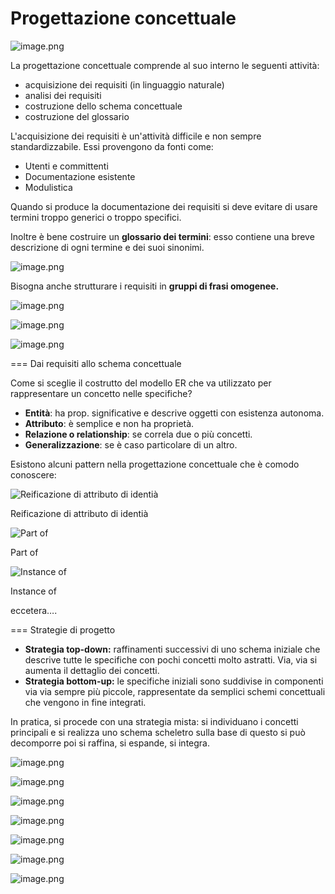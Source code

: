 # Progettazione concettuale

![image.png](Progettazione%20concettuale%2017efd949e11780b9ababd8424d9173e6/image.png)

La progettazione concettuale comprende al suo interno le seguenti attività:

- acquisizione dei requisiti (in linguaggio naturale)
- analisi dei requisiti
- costruzione dello schema concettuale
- costruzione del glossario

L'acquisizione dei requisiti è un'attività difficile e non sempre standardizzabile. Essi provengono da fonti come:

- Utenti e committenti
- Documentazione esistente
- Modulistica

Quando si produce la documentazione dei requisiti si deve evitare di usare termini troppo generici o troppo specifici. 

Inoltre è bene costruire un **glossario dei termini**: esso contiene una breve descrizione di ogni termine e dei suoi sinonimi.

![image.png](Progettazione%20concettuale%2017efd949e11780b9ababd8424d9173e6/image%201.png)

Bisogna anche strutturare i requisiti in **gruppi di frasi omogenee.**

![image.png](Progettazione%20concettuale%2017efd949e11780b9ababd8424d9173e6/image%202.png)

![image.png](Progettazione%20concettuale%2017efd949e11780b9ababd8424d9173e6/image%203.png)

![image.png](Progettazione%20concettuale%2017efd949e11780b9ababd8424d9173e6/image%204.png)

=== Dai requisiti allo schema concettuale

Come si sceglie il costrutto del modello ER che va utilizzato per rappresentare un concetto nelle specifiche?

- **Entità**: ha prop. significative e descrive oggetti con esistenza autonoma.
- **Attributo**: è semplice e non ha proprietà.
- **Relazione o relationship**: se correla due o più concetti.
- **Generalizzazione**: se è caso particolare di un altro.

Esistono alcuni pattern nella progettazione concettuale che è comodo conoscere:

![Reificazione di attributo di identià](Progettazione%20concettuale%2017efd949e11780b9ababd8424d9173e6/image%205.png)

Reificazione di attributo di identià

![Part of](Progettazione%20concettuale%2017efd949e11780b9ababd8424d9173e6/image%206.png)

Part of

![Instance of](Progettazione%20concettuale%2017efd949e11780b9ababd8424d9173e6/image%207.png)

Instance of

eccetera….

=== Strategie di progetto

- **Strategia top-down:** raffinamenti successivi di uno schema iniziale che descrive tutte le  specifiche con pochi concetti molto astratti. Via, via si aumenta il dettaglio dei concetti.
- **Strategia bottom-up:** le specifiche iniziali sono suddivise in componenti via via sempre più piccole, rappresentate da semplici schemi concettuali che vengono in fine integrati.

In pratica, si procede con una strategia mista: si individuano i concetti principali e si realizza uno schema scheletro sulla base di questo si può decomporre poi si raffina, si espande, si integra.

![image.png](Progettazione%20concettuale%2017efd949e11780b9ababd8424d9173e6/image%208.png)

![image.png](Progettazione%20concettuale%2017efd949e11780b9ababd8424d9173e6/image%209.png)

![image.png](Progettazione%20concettuale%2017efd949e11780b9ababd8424d9173e6/image%2010.png)

![image.png](Progettazione%20concettuale%2017efd949e11780b9ababd8424d9173e6/image%2011.png)

![image.png](Progettazione%20concettuale%2017efd949e11780b9ababd8424d9173e6/image%2012.png)

![image.png](Progettazione%20concettuale%2017efd949e11780b9ababd8424d9173e6/image%2013.png)

![image.png](Progettazione%20concettuale%2017efd949e11780b9ababd8424d9173e6/image%2014.png)